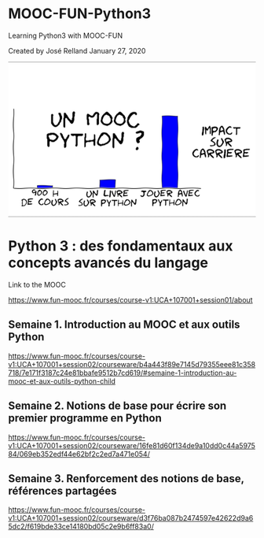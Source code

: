 # MOOC-FUN-Python3
Learning Python3 with MOOC-FUN 

Created by José Relland
January 27, 2020

![MOOC-FUN Python3 Main Image](/images/MOOC-FUN_Python3.png)


# Python 3 : des fondamentaux aux concepts avancés du langage

Link to the MOOC

https://www.fun-mooc.fr/courses/course-v1:UCA+107001+session01/about

## Semaine 1. Introduction au MOOC et aux outils Python
https://www.fun-mooc.fr/courses/course-v1:UCA+107001+session02/courseware/b4a443f89e7145d79355eee81c358718/7e171f3187c24e81bbafe9512b7cd619/#semaine-1-introduction-au-mooc-et-aux-outils-python-child

## Semaine 2. Notions de base pour écrire son premier programme en Python
https://www.fun-mooc.fr/courses/course-v1:UCA+107001+session02/courseware/16fe81d60f134de9a10dd0c44a597584/069eb352edf44e62bf2c2ed7a471e054/

## Semaine 3. Renforcement des notions de base, références partagées
https://www.fun-mooc.fr/courses/course-v1:UCA+107001+session02/courseware/d3f76ba087b2474597e42622d9a65dc2/f619bde33ce14180bd05c2e9b6ff83a0/


